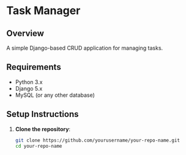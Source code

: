 # Task Manager

## Overview

A simple Django-based CRUD application for managing tasks.

## Requirements

- Python 3.x
- Django 5.x
- MySQL (or any other database)

## Setup Instructions

1. **Clone the repository**:
   ```bash
   git clone https://github.com/yourusername/your-repo-name.git
   cd your-repo-name
